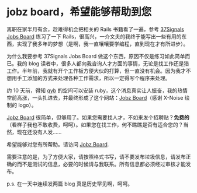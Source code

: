# jobz board，希望能够帮助到您

离职在家半月有余，趁难得机会把相关的 Rails 书籍看了一遍，参考 [37Signals Jobs Board][0] 练习了一下 Rails，很高兴，一介文夫的我终于能写出一些有用的东西，实现了我多年的梦想（是啊，我一直嚷嚷要学编程，直到现在才有所进步）。

为什么我要参考 37Signals Jobs Board 做这个东西，原因不仅是练习如此简单而已。我的 blog 读者中，很多人都向我咨询人才方面的事情，无论是找工作还是猎工作。半年前，我就有开个工作板方便大伙的打算，但一直没有机会。因为我才不想用手工添加的方式来处理各种工作需求，所以一定得写个程序来处理。

约 10 天前，得知 [qyb][1] 的空间可以安装 ruby，这个消息真实让人振奋，我的热情空前高涨，一头扎进去，并最终形成了这个网站：[Jobz Board][2]（感谢 X-Noise 绘制的 logo）。

[Jobz Board][2] 很简单，但够用了。如果您需要找人才，不如来发个招聘贴？**免费的**（看样子我也不敢收费，呵呵）。如果您在找工作，何不瞧瞧是否有适合您的？当然，现在还没有人发……

希望能够对您有所帮助。请访问 [Jobz Board][2].

需要注意的是，为了方便大家，请按照格式书写，请不要发布垃圾信息，请发布正确的而不是测试的信息，必要的时候请与我联系。所有信息都必须经过审核才能发布。

p.s. 在一天中连续发两篇 blog 真是历史罕见啊，呵呵。

[0]: http://jobs.37signals.com/
[1]: http://dup2.org/blog/
[2]: http://jobs.dup2.net/
